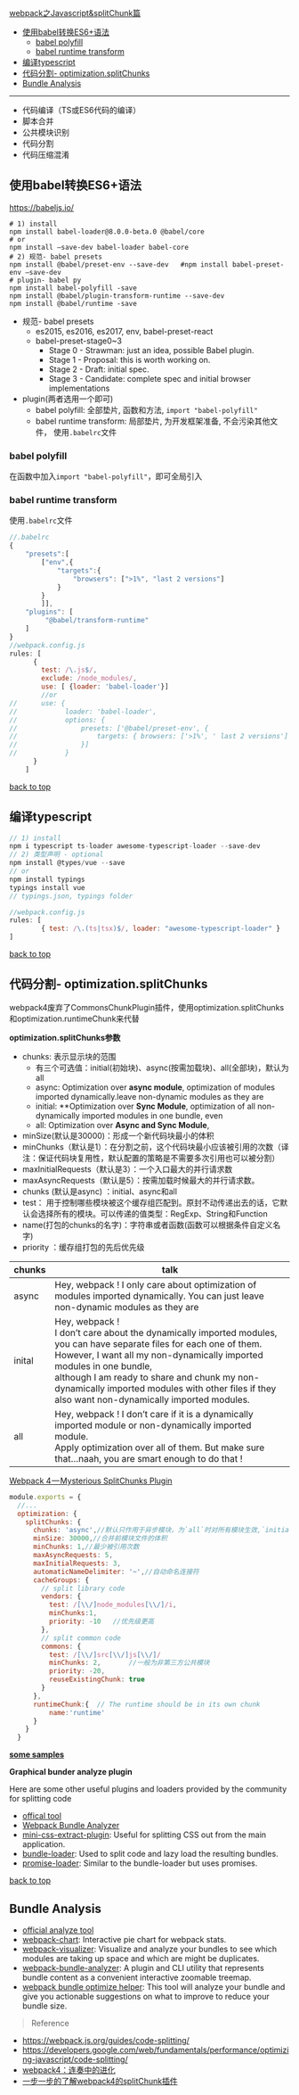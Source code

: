 [webpack之Javascript&splitChunk篇](#top)

- [使用babel转换ES6+语法](#%E4%BD%BF%E7%94%A8babel%E8%BD%AC%E6%8D%A2es6%E8%AF%AD%E6%B3%95)
  - [babel polyfill](#babel-polyfill)
  - [babel runtime transform](#babel-runtime-transform)
- [编译typescript](#%E7%BC%96%E8%AF%91typescript)
- [代码分割- optimization.splitChunks](#%E4%BB%A3%E7%A0%81%E5%88%86%E5%89%B2--optimizationsplitchunks)
- [Bundle Analysis](#bundle-analysis)
---------------------------------------------

- 代码编译（TS或ES6代码的编译）
- 脚本合并
- 公共模块识别
- 代码分割
- 代码压缩混淆

## 使用babel转换ES6+语法

https://babeljs.io/

```shell
# 1) install
npm install babel-loader@8.0.0-beta.0 @babel/core
# or
npm install –save-dev babel-loader babel-core
# 2) 规范- babel presets
npm install @babel/preset-env --save-dev   #npm install babel-preset-env –save-dev
# plugin- babel py
npm install babel-polyfill -save
npm install @babel/plugin-transform-runtime --save-dev
npm install @babel/runtime -save
```

- 规范- babel presets
  - es2015, es2016, es2017, env, babel-preset-react
  - babel-preset-stage0~3
    - Stage 0 - Strawman: just an idea, possible Babel plugin.
    - Stage 1 - Proposal: this is worth working on.
    - Stage 2 - Draft: initial spec.
    - Stage 3 - Candidate: complete spec and initial browser implementations
- plugin(两者选用一个即可)
  - babel polyfill: 全部垫片, 函数和方法,  `import "babel-polyfill"`
  - babel runtime transform: 局部垫片, 为开发框架准备, 不会污染其他文件， 使用`.babelrc`文件

### babel polyfill

在函数中加入`import "babel-polyfill"`，即可全局引入

### babel runtime transform

使用`.babelrc`文件

```javascript
//.babelrc
{
    "presets":[
        ["env",{
            "targets":{
                "browsers": [">1%", "last 2 versions"]
            }
        }
        ]],
    "plugins": [
         "@babel/transform-runtime"
    ]
}
//webpack.config.js
rules: [
      {
        test: /\.js$/,
        exclude: /node_modules/,
        use: [ {loader: 'babel-loader'}]
        //or
//      use: {
//            loader: 'babel-loader',
//            options: {
//                presets: ['@babel/preset-env', {
//                    targets: { browsers: ['>1%', ' last 2 versions'] }
//                }]
//            }
      }
    ]
```

[back to top](#top)

## 编译typescript

```javascript
// 1) install
npm i typescript ts-loader awesome-typescript-loader --save-dev
// 2) 类型声明 - optional
npm install @types/vue --save
// or
npm install typings
typings install vue
// typings.json, typings folder

//webpack.config.js
rules: [
        { test: /\.(ts|tsx)$/, loader: "awesome-typescript-loader" }
]
```

[back to top](#top)

## 代码分割- optimization.splitChunks

webpack4废弃了CommonsChunkPlugin插件，使用optimization.splitChunks和optimization.runtimeChunk来代替

**optimization.splitChunks参数**

- chunks: 表示显示块的范围
  - 有三个可选值：initial(初始块)、async(按需加载块)、all(全部块)，默认为all
  - async: Optimization over **async module**, optimization of modules imported dynamically.leave non-dynamic modules as they are
  - initial: **Optimization over **Sync Module**, optimization of all non-dynamically imported modules in one bundle, even
  - all: Optimization over **Async and Sync Module**, 
- minSize(默认是30000)：形成一个新代码块最小的体积
- minChunks（默认是1）：在分割之前，这个代码块最小应该被引用的次数（译注：保证代码块复用性，默认配置的策略是不需要多次引用也可以被分割）
- maxInitialRequests（默认是3）：一个入口最大的并行请求数
- maxAsyncRequests（默认是5）：按需加载时候最大的并行请求数。
- chunks (默认是async) ：initial、async和all
- test： 用于控制哪些模块被这个缓存组匹配到。原封不动传递出去的话，它默认会选择所有的模块。可以传递的值类型：RegExp、String和Function
- name(打包的chunks的名字)：字符串或者函数(函数可以根据条件自定义名字)
- priority ：缓存组打包的先后优先级

chunks| talk
---|---
async|Hey, webpack ! I only care about optimization of modules imported dynamically. You can just leave non-dynamic modules as they are
inital|Hey, webpack !<br> I don’t care about the dynamically imported modules, you can have separate files for each one of them. <br>However, I want all my non-dynamically imported modules in one bundle, <br>although I am ready to share and chunk my non-dynamically imported modules with other files if they also want non-dynamically imported modules.
all|Hey, webpack ! I don’t care if it is a dynamically imported module or non-dynamically imported module. <br>Apply optimization over all of them. But make sure that…naah, you are smart enough to do that !

[Webpack 4 — Mysterious SplitChunks Plugin](https://medium.com/dailyjs/webpack-4-splitchunks-plugin-d9fbbe091fd0)

```javascript
module.exports = {
  //...
  optimization: {
    splitChunks: {
      chunks: 'async',//默认只作用于异步模块，为`all`时对所有模块生效,`initial`对同步模块有效
      minSize: 30000,//合并前模块文件的体积
      minChunks: 1,//最少被引用次数
      maxAsyncRequests: 5,
      maxInitialRequests: 3,
      automaticNameDelimiter: '~',//自动命名连接符
      cacheGroups: {
        // split library code
        vendors: {
          test: /[\\/]node_modules[\\/]/i,
          minChunks:1,
          priority: -10   //优先级更高
        },
        // split common code
        commons: {
          test: /[\\/]src[\\/]js[\\/]/
          minChunks: 2,       //一般为非第三方公共模块
          priority: -20,
          reuseExistingChunk: true
        }
      },
      runtimeChunk:{  // The runtime should be in its own chunk
          name:'runtime'
      }
    }
  }
```

**[some samples](https://github.com/Faithree/web-build-tool-demo)**

**Graphical bunder analyze plugin**

Here are some other useful plugins and loaders provided by the community for splitting code

- [offical tool]()
- [Webpack Bundle Analyzer](https://www.npmjs.com/package/webpack-bundle-analyzer)
- [mini-css-extract-plugin](https://webpack.js.org/plugins/mini-css-extract-plugin): Useful for splitting CSS out from the main application.
- [bundle-loader](https://webpack.js.org/loaders/bundle-loader): Used to split code and lazy load the resulting bundles.
- [promise-loader](https://github.com/gaearon/promise-loader): Similar to the bundle-loader but uses promises.

[back to top](#top)

## Bundle Analysis

- [official analyze tool](https://github.com/webpack/analyse)
- [webpack-chart](https://alexkuz.github.io/webpack-chart/): Interactive pie chart for webpack stats.
- [webpack-visualizer](https://chrisbateman.github.io/webpack-visualizer/): Visualize and analyze your bundles to see which modules are taking up space and which are might be duplicates.
- [webpack-bundle-analyzer](https://github.com/webpack-contrib/webpack-bundle-analyzer): A plugin and CLI utility that represents bundle content as a convenient interactive zoomable treemap.
- [webpack bundle optimize helper](https://webpack.jakoblind.no/optimize): This tool will analyze your bundle and give you actionable suggestions on what to improve to reduce your bundle size.

> Reference
- https://webpack.js.org/guides/code-splitting/
- https://developers.google.com/web/fundamentals/performance/optimizing-javascript/code-splitting/
- [webpack4：连奏中的进化](https://www.cnblogs.com/wmhuang/p/8967639.html)
- [一步一步的了解webpack4的splitChunk插件](https://juejin.im/post/5af1677c6fb9a07ab508dabb)
